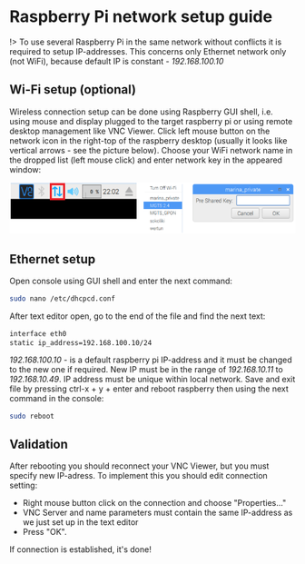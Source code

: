 # Raspberry Pi network setup guide

!> To use several Raspberry Pi in the same network without conflicts it is required to setup IP-addresses. This concerns only Ethernet network only (not WiFi), because default IP is constant - _192.168.100.10_

## Wi-Fi setup (optional)

Wireless connection setup can be done using Raspberry GUI shell, i.e. using mouse and display plugged to the target raspberry pi or using remote desktop management like VNC Viewer.
Click left mouse button on the network icon in the right-top of the raspberry desktop (usually it looks like vertical arrows - see the picture below). Choose your WiFi network name in the dropped list (left mouse click) and enter network key in the appeared window:

![rpi-wifi-setup](assets/screen/rpi-wifi-setup.png)

## Ethernet setup

Open console using GUI shell and enter the next command:

``` bash
sudo nano /etc/dhcpcd.conf
```

After text editor open, go to the end of the file and find the next text:

```
interface eth0    
static ip_address=192.168.100.10/24
```

_192.168.100.10_ - is a default raspberry pi IP-address and it must be changed to the new one if required. New IP must be in the range of _192.168.10.11_ to _192.168.10.49_. IP address must be unique within local network. Save and exit file by pressing ctrl-x + y + enter and reboot raspberry then using the next command in the console:

``` bash
sudo reboot
```

## Validation

After rebooting you should reconnect your VNC Viewer, but you must specify new IP-adress. To implement this you should edit connection setting:  
- Right mouse button click on the connection and choose "Properties…"  
- VNC Server and name parameters must contain the same IP-address as we just set up in the text editor  
- Press "OK".  

If connection is established, it's done!


